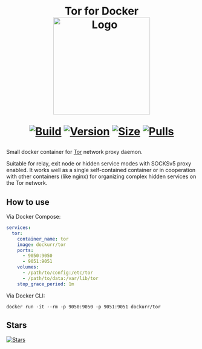 <h1 align="center">Tor for Docker<br />
<div align="center">
<a href="https://github.com/dockur/tor"><img src="https://raw.githubusercontent.com/dockur/tor/master/.github/logo.png" title="Logo" style="max-width:100%;" width="256" /></a>
</div>
<div align="center">
  
[![Build]][build_url]
[![Version]][tag_url]
[![Size]][tag_url]
[![Pulls]][hub_url]

</div></h1>

Small docker container for [Tor](https://www.torproject.org/) network proxy daemon.

Suitable for relay, exit node or hidden service modes with SOCKSv5 proxy enabled. It works well as a single self-contained container or in cooperation with other containers (like nginx) for organizing complex hidden services on the Tor network.

## How to use

Via Docker Compose:

```yaml
services:
  tor:
    container_name: tor
    image: dockurr/tor
    ports:
      - 9050:9050
      - 9051:9051
    volumes:
      - /path/to/config:/etc/tor
      - /path/to/data:/var/lib/tor
    stop_grace_period: 1m
```

Via Docker CLI:

```shell
docker run -it --rm -p 9050:9050 -p 9051:9051 dockurr/tor
```

## Stars
[![Stars](https://starchart.cc/dockur/tor.svg?variant=adaptive)](https://starchart.cc/dockur/tor)

[build_url]: https://github.com/dockur/tor/
[hub_url]: https://hub.docker.com/r/dockurr/tor/
[tag_url]: https://hub.docker.com/r/dockurr/tor/tags

[Build]: https://github.com/dockur/tor/actions/workflows/build.yml/badge.svg
[Size]: https://img.shields.io/docker/image-size/dockurr/tor/latest?color=066da5&label=size
[Pulls]: https://img.shields.io/docker/pulls/dockurr/tor.svg?style=flat&label=pulls&logo=docker
[Version]: https://img.shields.io/docker/v/dockurr/tor/latest?arch=amd64&sort=semver&color=066da5
